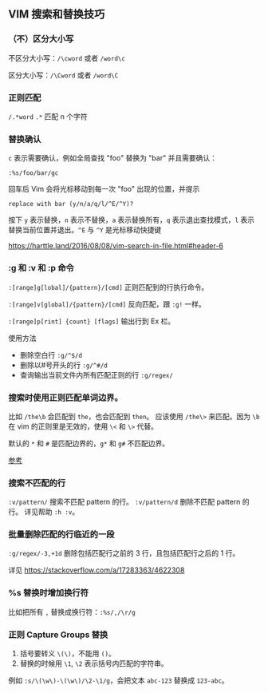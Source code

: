 ## VIM 搜索和替换技巧

### （不）区分大小写

不区分大小写：`/\cword` 或者 `/word\c`

区分大小写：`/\Cword` 或者 `/word\C`

### 正则匹配

`/.*word` `.*` 匹配 n 个字符

### 替换确认

`c` 表示需要确认，例如全局查找 "foo" 替换为 "bar" 并且需要确认：

`:%s/foo/bar/gc`

回车后 Vim 会将光标移动到每一次 "foo" 出现的位置，并提示

`replace with bar (y/n/a/q/l/^E/^Y)?`

按下 `y` 表示替换，`n` 表示不替换，`a` 表示替换所有，`q` 表示退出查找模式，`l` 表示替换当前位置并退出。`^E` 与 `^Y` 是光标移动快捷键

https://harttle.land/2016/08/08/vim-search-in-file.html#header-6

### :g 和 :v 和 :p 命令

`:[range]g[lobal]/{pattern}/[cmd]` 正则匹配到的行执行命令。

`:[range]v[global]/{pattern}/[cmd]` 反向匹配，跟 `:g!` 一样。

`:[range]p[rint] {count} [flags]` 输出行到 Ex 栏。

使用方法

- 删除空白行 `:g/^$/d`
- 删除以#号开头的行 `:g/^#/d`
- 查询输出当前文件内所有匹配正则的行 `:g/regex/`

### 搜索时使用正则匹配单词边界。

比如 `/the\b` 会匹配到 `the`，也会匹配到 `then`。
应该使用 `/the\>` 来匹配。因为 `\b` 在 vim 的正则里是无效的，使用 `\<` 和 `\>` 代替。

默认的 `*` 和 `#` 是匹配边界的，`g*` 和 `g#` 不匹配边界。

[参考](http://stackoverflow.com/questions/8404349/in-vim-how-do-you-search-for-a-word-boundary-character-like-the-b-in-regexp)

### 搜索不匹配的行

`:v/pattern/` 搜索不匹配 pattern 的行。
`:v/pattern/d` 删除不匹配 pattern 的行。
详见帮助 `:h :v`。

### 批量删除匹配的行临近的一段

`:g/regex/-3,+1d` 删除包括匹配行之前的 3 行，且包括匹配行之后的 1 行。

详见 https://stackoverflow.com/a/17283363/4622308

### %s 替换时增加换行符

比如把所有 `,` 替换成换行符：`:%s/,/\r/g`

### 正则 Capture Groups 替换

1. 括号要转义 `\(\)`，不能用 `()`。
2. 替换的时候用 `\1`, `\2` 表示括号内匹配的字符串。

例如 `:s/\(\w\)-\(\w\)/\2-\1/g`，会把文本 `abc-123` 替换成 `123-abc`。
